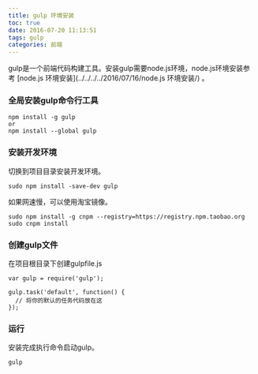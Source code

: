 ```yaml
---
title: gulp 环境安装
toc: true
date: 2016-07-20 11:13:51
tags: gulp
categories: 前端
---
```


gulp是一个前端代码构建工具。安装gulp需要node.js环境，node.js环境安装参考 [node.js 环境安装](../../../../2016/07/16/node.js 环境安装/) 。
### 全局安装gulp命令行工具
```
npm install -g gulp
or
npm install --global gulp
```
### 安装开发环境
切换到项目目录安装开发环境。
```
sudo npm install -save-dev gulp
```
如果网速慢，可以使用淘宝镜像。
```
sudo npm install -g cnpm --registry=https://registry.npm.taobao.org
sudo cnpm install
```
### 创建gulp文件
在项目根目录下创建gulpfile.js
```
var gulp = require('gulp');

gulp.task('default', function() {
  // 将你的默认的任务代码放在这
});
```
### 运行
安装完成执行命令启动gulp。
```
gulp
```
